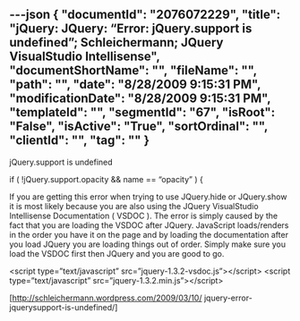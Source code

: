 ---json
{
  "documentId": "2076072229",
  "title": "jQuery: JQuery: “Error: jQuery.support is undefined”; Schleichermann; JQuery VisualStudio Intellisense",
  "documentShortName": "",
  "fileName": "",
  "path": "",
  "date": "8/28/2009 9:15:31 PM",
  "modificationDate": "8/28/2009 9:15:31 PM",
  "templateId": "",
  "segmentId": "67",
  "isRoot": "False",
  "isActive": "True",
  "sortOrdinal": "",
  "clientId": "",
  "tag": ""
}
---

jQuery.support is undefined

if ( !jQuery.support.opacity && name == “opacity” ) {

If you are getting this error when trying to use JQuery.hide or JQuery.show it is most likely because you are also using the JQuery VisualStudio Intellisense Documentation ( VSDOC ). The error is simply caused by the fact that you are loading the VSDOC after JQuery. JavaScript loads/renders in the order you have it on the page and by loading the documentation after you load JQuery you are loading things out of order. Simply make sure you load the VSDOC first then JQuery and you are good to go.

&lt;script type=”text/javascript” src=”jquery-1.3.2-vsdoc.js”&gt;&lt;/script&gt;
&lt;script type=”text/javascript” src=”jquery-1.3.2.min.js”&gt;&lt;/script&gt;

[http://schleichermann.wordpress.com/2009/03/10/
    jquery-error-jquerysupport-is-undefined/]
